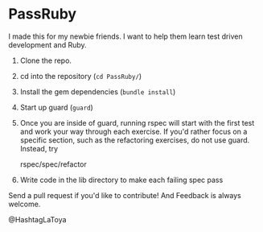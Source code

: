 PassRuby
========
I made this for my newbie friends.  I want to help them learn test driven development and Ruby.

1. Clone the repo.

2. cd into the repository (`cd PassRuby/`)

3. Install the gem dependencies (`bundle install`)

4. Start up guard (`guard`)

5. Once you are inside of guard, running rspec will start with the first test and work your way through each exercise.  If you'd rather focus on a specific section, such as the refactoring exercises, do not use guard.  Instead, try
 
    rspec/spec/refactor

6. Write code in the lib directory to make each failing spec pass


Send a pull request if you'd like to contribute! And Feedback is always welcome.

@HashtagLaToya
